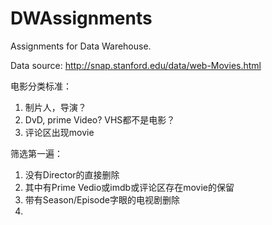 # DWAssignments

Assignments for Data Warehouse.

Data source: http://snap.stanford.edu/data/web-Movies.html

电影分类标准：

1. 制片人，导演？
2. DvD, prime Video? VHS都不是电影？
3. 评论区出现movie

筛选第一遍：

1. 没有Director的直接删除
2. 其中有Prime Vedio或imdb或评论区存在movie的保留
3. 带有Season/Episode字眼的电视剧删除
4. 


